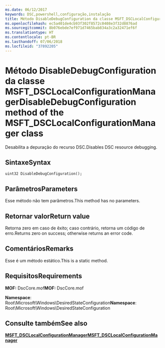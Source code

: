 ```yaml
---
ms.date: 06/12/2017
keywords: DSC,powershell,configuração,instalação
title: Método DisableDebugConfiguration da classe MSFT_DSCLocalConfigurationManager
ms.openlocfilehash: ec5a401de4cb93f302f8572c0408e3f32d8876ad
ms.sourcegitcommit: 8b076ebde7ef971d7465bab834a3c2a32471ef6f
ms.translationtype: HT
ms.contentlocale: pt-BR
ms.lasthandoff: 07/06/2018
ms.locfileid: "37892205"
---
```

# <a name="disabledebugconfiguration-method-of-the-msftdsclocalconfigurationmanager-class"></a><span data-ttu-id="bc904-103">Método DisableDebugConfiguration da classe MSFT_DSCLocalConfigurationManager</span><span class="sxs-lookup"><span data-stu-id="bc904-103">DisableDebugConfiguration method of the MSFT_DSCLocalConfigurationManager class</span></span>

<span data-ttu-id="bc904-104">Desabilita a depuração do recurso DSC.</span><span class="sxs-lookup"><span data-stu-id="bc904-104">Disables DSC resource debugging.</span></span>

## <a name="syntax"></a><span data-ttu-id="bc904-105">Sintaxe</span><span class="sxs-lookup"><span data-stu-id="bc904-105">Syntax</span></span>

```mof
uint32 DisableDebugConfiguration();
```

## <a name="parameters"></a><span data-ttu-id="bc904-106">Parâmetros</span><span class="sxs-lookup"><span data-stu-id="bc904-106">Parameters</span></span>

<span data-ttu-id="bc904-107">Esse método não tem parâmetros.</span><span class="sxs-lookup"><span data-stu-id="bc904-107">This method has no parameters.</span></span>

## <a name="return-value"></a><span data-ttu-id="bc904-108">Retornar valor</span><span class="sxs-lookup"><span data-stu-id="bc904-108">Return value</span></span>

<span data-ttu-id="bc904-109">Retorna zero em caso de êxito; caso contrário, retorna um código de erro.</span><span class="sxs-lookup"><span data-stu-id="bc904-109">Returns zero on success; otherwise returns an error code.</span></span>

## <a name="remarks"></a><span data-ttu-id="bc904-110">Comentários</span><span class="sxs-lookup"><span data-stu-id="bc904-110">Remarks</span></span>

<span data-ttu-id="bc904-111">Esse é um método estático.</span><span class="sxs-lookup"><span data-stu-id="bc904-111">This is a static method.</span></span>

## <a name="requirements"></a><span data-ttu-id="bc904-112">Requisitos</span><span class="sxs-lookup"><span data-stu-id="bc904-112">Requirements</span></span>

<span data-ttu-id="bc904-113">**MOF:** DscCore.mof</span><span class="sxs-lookup"><span data-stu-id="bc904-113">**MOF:** DscCore.mof</span></span>

<span data-ttu-id="bc904-114">**Namespace**: Root\Microsoft\Windows\DesiredStateConfiguration</span><span class="sxs-lookup"><span data-stu-id="bc904-114">**Namespace**: Root\Microsoft\Windows\DesiredStateConfiguration</span></span>

## <a name="see-also"></a><span data-ttu-id="bc904-115">Consulte também</span><span class="sxs-lookup"><span data-stu-id="bc904-115">See also</span></span>

[<span data-ttu-id="bc904-116">**MSFT_DSCLocalConfigurationManager**</span><span class="sxs-lookup"><span data-stu-id="bc904-116">**MSFT_DSCLocalConfigurationManager**</span></span>](msft-dsclocalconfigurationmanager.md)